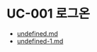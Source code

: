 # UC-001 로그온

* [undefined.md](undefined.md "mention")
* [undefined-1.md](undefined-1.md "mention")

